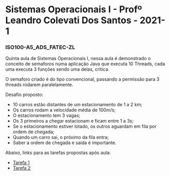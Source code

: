 # Sistemas Operacionais I - Profº Leandro Colevati Dos Santos - 2021-1
### ISO100-A5_ADS_FATEC-ZL

Quinta aula de Sistemas Operacionais I, nessa aula é demonstrado o conceito de semaforos numa aplicação Java que executa 10 Threads, cada uma executa 3 funções sendo uma delas, critica.

O semaforo criado é do tipo convencional, passando a permissão para 3 threads rodarem paralelamente.

Desafio proposto:

- 10 carros estão distantes de um estacionamento de 1 a 2 km;
- Os carros rodam a velocidade média de 100m/s;
- O estacionamento tem 3 vagas;
- Os 3 primeiros a chegar estacionam e ficam entre 1 a 3s;
- Se o estacionamento estiver lotado, os outros aguardam em fila por ordem de chegada;
- Quando um carro sai, o próximo da fila entra;
- Saber a ordem de chegada e saída é importante.


Abaixo, links para as tarefas propostas após aula:
* [Tarefa 1](https://github.com/CTRLMarcws/ISO100-T)
* [Tarefa 2](https://github.com/CTRLMarcws/ISO100-T)
